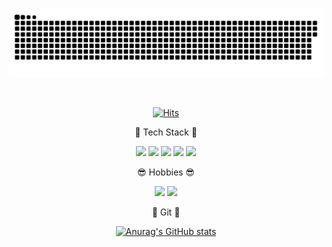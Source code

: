 
<br/>

<a href=#><img src="contributions.svg"></a>

<br/>


<div>

  <div align=center>
  



[![Hits](https://hits.seeyoufarm.com/api/count/incr/badge.svg?url=https%3A%2F%2Fgithub.com%2FjiwooIncludeJeong&count_bg=%23123456&title_bg=%23555555&icon=&icon_color=%23E7E7E7&title=hits&edge_flat=false)](https://hits.seeyoufarm.com)
	
  </div>

<div align=center>	
    🤖 Tech Stack 🤖

</div>

  <div align=center>
 
  

  <img src="https://img.shields.io/badge/JavaScript-ffb13b?style=flat-square&logo=javascript&logoColor=white"/></a>
  <img src="https://img.shields.io/badge/TypeScript-3178C6?style=flat-square&logo=TypeScript&logoColor=white"/></a>
  <img src="https://img.shields.io/badge/ReactNative-61DAFB?style=flat-square&logo=React&logoColor=white"/></a>
  <img src="https://img.shields.io/badge/React-61DAFB?style=flat-square&logo=React&logoColor=white"/></a>
  <img src="https://img.shields.io/badge/NextJS-61DAFB?style=flat-square&logo=NextJS&logoColor=white"/></a>

  
  </div>
  <div align=center>	
 😎 Hobbies 😎

</div>
 <div align=center>
 
  

  <img src="https://img.shields.io/badge/WorkOut-000000?style=flat-square&logo=Jordan&logoColor=white"/></a>
  <img src="https://img.shields.io/badge/Krump-0B2C4A?style=flat-square&logo=ActiGraph&logoColor=white"/></a>

  
  </div>

  
  </div>
    <div align=center>	
    👀 Git 👀

</div>
    <div align=center>
  
  [![Anurag's GitHub stats](https://github-readme-stats.vercel.app/api?username=jiwooIncludeJeong&theme=blue-green)](https://github.com/anuraghazra/github-readme-stats)

  
  </div>
